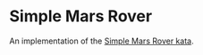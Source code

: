 # Simple Mars Rover

An implementation of the [Simple Mars Rover kata](https://www.codurance.com/katalyst/simple-mars-rover).
